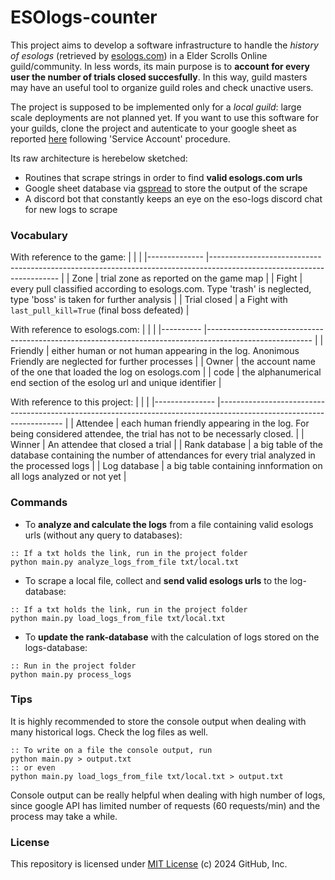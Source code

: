 #  ESOlogs-counter
This project aims to develop a software infrastructure to handle the *history of esologs* (retrieved by [esologs.com](https://www.esologs.com)) in a Elder Scrolls Online guild/community. In less words, its main purpose is to **account for every user the number of trials closed succesfully**. In this way, guild masters may have an useful tool to organize guild roles and check unactive users.

The project is supposed to be implemented only for a *local guild*: large scale deployments are not planned yet. If you want to use this software for your guilds, clone the project and autenticate to your google sheet as reported [here](https://docs.gspread.org/en/latest/oauth2.html) following 'Service Account' procedure.

Its raw architecture is herebelow sketched:
* Routines that scrape strings in order to find **valid esologs.com urls**
* Google sheet database via [gspread](https://docs.gspread.org/en/latest/index.html) to store the output of the scrape
* A discord bot that constantly keeps an eye on the eso-logs discord chat for new logs to scrape

### Vocabulary
With reference to the game:
| <!-- -->     	| <!-- -->                                                                                                             	|
|--------------	|----------------------------------------------------------------------------------------------------------------------	|
| Zone         	| trial zone as reported on the game map                                                                               	|
| Fight        	| every pull classified according to esologs.com. Type 'trash' is neglected, type 'boss' is taken for further analysis 	|
| Trial closed 	| a Fight with `last_pull_kill=True` (final boss defeated)                                                             	|

With reference to esologs.com:
| <!-- --> 	| <!-- -->                                                                                               	|
|----------	|--------------------------------------------------------------------------------------------------------	|
| Friendly 	| either human or not human appearing in the log. Anonimous Friendly are neglected for further processes 	|
| Owner    	| the account name of the one that loaded the log on esologs.com                                         	|
| code     	| the alphanumerical end section of the esolog url and unique identifier                                 	|

With reference to this project:
| <!-- -->      	| <!-- -->                                                                                                            	|
|---------------	|---------------------------------------------------------------------------------------------------------------------	|
| Attendee      	| each human friendly appearing in the log. For being considered attendee, the trial has not to be necessarly closed. 	|
| Winner        	| An attendee that closed a trial                                                                                     	|
| Rank database 	| a big table of the database containing the number of attendances for every trial analyzed in the processed logs     	|
| Log database  	| a big table containing innformation on all logs analyzed or not yet                                                 	|
### Commands


* To **analyze and calculate the logs** from a file containing valid esologs urls (without any query to databases):
```
:: If a txt holds the link, run in the project folder
python main.py analyze_logs_from_file txt/local.txt
```
* To scrape a local file, collect and **send valid esologs urls** to the log-database:
```
:: If a txt holds the link, run in the project folder
python main.py load_logs_from_file txt/local.txt
```
* To **update the rank-database** with the calculation of logs stored on the logs-database:
```
:: Run in the project folder
python main.py process_logs
```

### Tips
It is highly recommended to store the console output when dealing with many historical logs. Check the log files as well.
```
:: To write on a file the console output, run
python main.py > output.txt
:: or even
python main.py load_logs_from_file txt/local.txt > output.txt
```
Console output can be really helpful when dealing with high number of logs, since google API has limited number of requests (60 requests/min) and the process may take a while.

### License
This repository is licensed under [MIT License](LICENSE) (c) 2024 GitHub, Inc.
